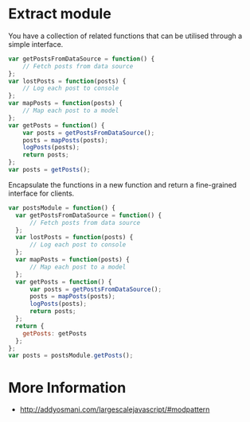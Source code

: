 Extract module
===============
You have a collection of related functions that can be utilised through a simple interface.

```javascript
var getPostsFromDataSource = function() {
    // Fetch posts from data source
};
var lostPosts = function(posts) {
    // Log each post to console
};
var mapPosts = function(posts) {
    // Map each post to a model
};
var getPosts = function() {
    var posts = getPostsFromDataSource();
    posts = mapPosts(posts);
    logPosts(posts);
    return posts;
};
var posts = getPosts();
```

Encapsulate the functions in a new function and return a fine-grained interface for clients.

```javascript
var postsModule = function() {
  var getPostsFromDataSource = function() {
      // Fetch posts from data source
  };
  var lostPosts = function(posts) {
      // Log each post to console
  };
  var mapPosts = function(posts) {
      // Map each post to a model
  };
  var getPosts = function() {
      var posts = getPostsFromDataSource();
      posts = mapPosts(posts);
      logPosts(posts);
      return posts;
  };
  return {
  	getPosts: getPosts
  };
};
var posts = postsModule.getPosts();
```

# More Information
- http://addyosmani.com/largescalejavascript/#modpattern
